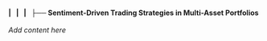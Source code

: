 #### |   |   |   ├── Sentiment-Driven Trading Strategies in Multi-Asset Portfolios

*Add content here*